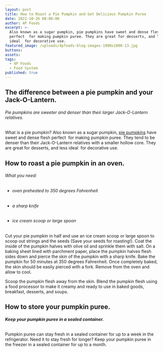 ```yaml
---
layout: post
title: How to Roast a Pie Pumpkin and Get Delicious Pumpkin Puree
date: 2022-10-26 08:00:00
author: 4P Foods
excerpt: >-
  Also known as a sugar pumpkin, pie pumpkins have sweet and dense flesh
  perfect  for making pumpkin puree. They are great for desserts, and less
  ideal  for decorative use.
featured_image: /uploads/4pfoods-blog-images-1900x1000-13.jpg
buttons:
assets:
tags:
  - 4P Foods
  - Food System
published: true
---
```

<div class="editable"><h2><strong>The difference between a pie pumpkin and your Jack-O-Lantern.</strong></h2><h6><em>Pie pumpkins are sweeter and denser than their larger Jack-O-Lantern relatives.</em></h6><p>What is a pie pumpkin? Also known as a sugar pumpkin, <a href="https://shop.4pfoods.com/product/pie-pumpkin">pie pumpkins</a> have sweet and dense flesh perfect&nbsp; for making pumpkin puree. They tend to be denser than their Jack-O-Lantern relatives with a smaller hollow core. They are great for desserts, and less ideal&nbsp; for decorative use.</p><h2><strong>How to roast a pie pumpkin in an oven.</strong></h2><h6><em>What you need:&nbsp;</em></h6><ul><li><h6><em>oven preheated to 350 degrees Fahrenheit</em></h6></li><li><h6><em>a sharp knife</em></h6></li><li><h6><em>ice cream scoop or large spoon</em></h6></li></ul><p>Cut your pie pumpkin in half and use an ice cream scoop or large spoon to scoop out strings and the seeds (Save your seeds for roasting!). Coat the inside of the pumpkin halves with olive oil and sprinkle them with salt. On a baking sheet lined with parchment paper, place the pumpkin halves flesh sides down and pierce the skin of the pumpkin with a sharp knife. Bake the pumpkin for 50 minutes at 350 degrees Fahrenheit. Once completely baked, the skin should be easily pierced with a fork. Remove from the oven and allow to cool.</p><p>Scoop the pumpkin flesh away from the skin. Blend the pumpkin flesh using a food processor to make it creamy and ready to use in baked goods, breakfast, desserts, and soups.</p><h2><strong>How to store your pumpkin puree.</strong></h2><h6><strong><em>Keep your pumpkin puree in a sealed container.</em></strong></h6><p>Pumpkin puree can stay fresh in a sealed container for up to a week in the refrigerator. Need it to stay fresh for longer? Keep your pumpkin puree in the freezer in a sealed container for up to a month.</p></div>